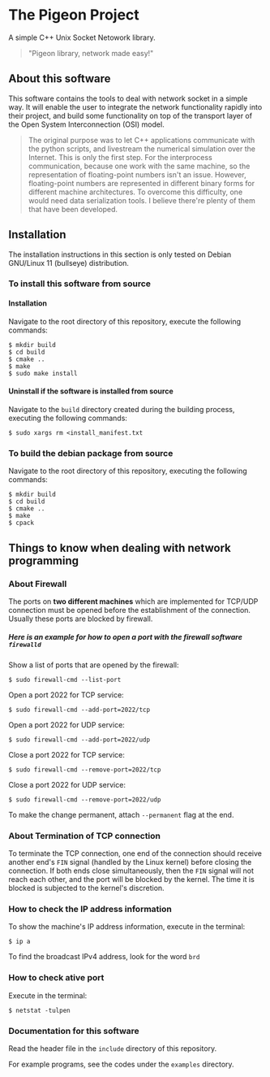 # The Pigeon Project
A simple C++ Unix Socket Netowork library. 
>"Pigeon library, network made easy!"

## About this software

This software contains the tools to deal with network socket in a simple way. It will enable the user to integrate the network functionality rapidly into their project, and build some functionality on top of the transport layer of the Open System Interconnection (OSI) model.

>The original purpose was to let C++ applications communicate with the python scripts, and livestream the numerical simulation over the Internet.  This is only the first step. For the interprocess communication, because one work with the same machine, so the representation of floating-point numbers isn't an issue. However, floating-point numbers are represented in different binary forms for different machine architectures. To overcome this difficulty, one would need data serialization tools. I believe there're plenty of them that have been developed.

## Installation 

The installation instructions in this section is only tested on Debian GNU/Linux 11 (bullseye) distribution.

### To install this software from source

#### Installation
Navigate to the root directory of this repository, execute the following commands:
```
$ mkdir build
$ cd build
$ cmake ..
$ make
$ sudo make install
```

#### Uninstall if the software is installed from source
Navigate to the `build` directory created during the building process, executing the following commands:
```
$ sudo xargs rm <install_manifest.txt
```
### To build the debian package from source

Navigate to the root directory of this repository, executing the following commands:
```
$ mkdir build
$ cd build
$ cmake ..
$ make
$ cpack
```
## Things to know when dealing with network programming
### About Firewall
The ports on **two different machines** which are implemented for TCP/UDP connection must be opened before the establishment of the connection. Usually these ports are blocked by firewall.

##### Here is an example for how to open a port with the firewall software `firewalld`
Show a list of ports that are opened by the firewall:
```
$ sudo firewall-cmd --list-port
```
Open a port 2022 for TCP service:
```
$ sudo firewall-cmd --add-port=2022/tcp
```
Open a port 2022 for UDP service:
```
$ sudo firewall-cmd --add-port=2022/udp
```
Close a port 2022 for TCP service:
```
$ sudo firewall-cmd --remove-port=2022/tcp
```
Close a port 2022 for UDP service:
```
$ sudo firewall-cmd --remove-port=2022/udp
```
To make the change permanent, attach `--permanent` flag at the end.

### About Termination of TCP connection
To terminate the TCP connection, one end of the connection should receive another end's `FIN` signal (handled by the Linux kernel) before closing the connection. If both ends close simultaneously, then the `FIN` signal will not reach each other, and the port will be blocked by the kernel. The time it is blocked is subjected to the kernel's discretion.

### How to check the IP address information
To show the machine's IP address information, execute in the terminal:
```
$ ip a
```
To find the broadcast IPv4 address, look for the word `brd`

### How to check ative port
Execute in the terminal:
```
$ netstat -tulpen
```

### Documentation for this software

Read the header file in the `include` directory of this repository.

For example programs, see the codes under the `examples` directory.
